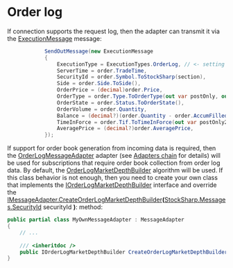 # Order log

If connection supports the request log, then the adapter can transmit it via the [ExecutionMessage](xref:StockSharp.Messages.ExecutionMessage) message:

```cs
			SendOutMessage(new ExecutionMessage
			{
				ExecutionType = ExecutionTypes.OrderLog, // <- setting the flag that the message contains olive OL
				ServerTime = order.TradeTime,
				SecurityId = order.Symbol.ToStockSharp(section),
				Side = order.Side.ToSide(),
				OrderPrice = (decimal)order.Price,
				OrderType = order.Type.ToOrderType(out var postOnly, out _),
				OrderState = order.Status.ToOrderState(),
				OrderVolume = order.Quantity,
				Balance = (decimal?)(order.Quantity - order.AccumFilled),
				TimeInForce = order.Tif.ToTimeInForce(out var postOnly2),
				AveragePrice = (decimal?)order.AveragePrice,
			});
```

If support for order book generation from incoming data is required, then the [OrderLogMessageAdapter](xref:StockSharp.Algo.OrderLogMessageAdapter) adapter (see [Adapters chain](Messages_adapters_chain.md) for details) will be used for subscriptions that require order book collection from order log data. By default, the [OrderLogMarketDepthBuilder](xref:StockSharp.Messages.OrderLogMarketDepthBuilder) algorithm will be used. If this class behavior is not enough, then you need to create your own class that implements the [IOrderLogMarketDepthBuilder](xref:StockSharp.Messages.IOrderLogMarketDepthBuilder) interface and override the [IMessageAdapter.CreateOrderLogMarketDepthBuilder](xref:StockSharp.Messages.IMessageAdapter.CreateOrderLogMarketDepthBuilder(StockSharp.Messages.SecurityId))**(**[StockSharp.Messages.SecurityId](xref:StockSharp.Messages.SecurityId) securityId **)**: method: 

```cs
public partial class MyOwnMessageAdapter : MessageAdapter
{
	// ...
	
	/// <inheritdoc />
	public IOrderLogMarketDepthBuilder CreateOrderLogMarketDepthBuilder(SecurityId securityId) => new MyOwnOrderLogMarketDepthBuilder();
}
```
